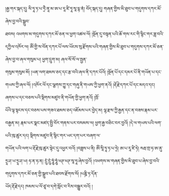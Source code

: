 ﻿  
།རྒྱ་གར་སྐད་དུ། སི་ཏཱ་ཏ་པ་ཏྲཻ་ནཱ་མ་ཨ་པ་རཱ་ཛི་ཏཱ་སཱ་དྷ་ནཾ། བོད་སྐད་དུ། གཞན་གྱིས་མི་ཐུབ་པ་གདུགས་དཀར་མོ་ཞེས་བྱ་བའི་སྒྲུབ་  
ཐབས། འཕགས་མ་གདུགས་དཀར་མོ་ཅན་ལ་ཕྱག་འཚལ་ལོ། །སྔོན་དུ་བསྟན་པའི་ཆོ་གས་རང་གི་སྙིང་གར་ཟླ་བའི་དཀྱིལ་འཁོར་ལ། ཨོཾ་གྱི་ས་བོན་དཀར་པོ་ལས་ཡོངས་སུ་རྫོགས་པའི་གཞན་གྱིས་མི་ཐུབ་པ་གདུགས་དཀར་མོ་ཅན་ཞེས་བྱ་བ་ཞལ་གསུམ་པ། ཕྱག་དྲུག་མ། ཞལ་སོ་སོ་ལ་སྤྱན་  
གསུམ་གསུམ་མོ། །ཡན་ལག་ཐམས་ཅད་དང་རྩ་བའི་ཞལ་ནི་དཀར་པོའོ། །སྔོན་པོ་དང་དམར་པོ་ནི་གཡོན་པ་དང་གཡས་ཀྱི་ཞལ་ལོ། །འཁོར་ལོ་དང་ལྕགས་ཀྱུ་དང་གཞུ་ནི་གཡས་ཀྱི་ཕྱག་ནའོ། །རྡོ་རྗེ་དཀར་པོ་དང་མདའ་དང། ཞགས་པ་དང་བཅས་པའི་སྡིགས་མཛུབ་ནི་གཡོན་གྱི་ཕྱག་ནའོ། །ཁྲོ་  
པོའི་ལྟ་སྟངས་དང་བཅས་པས་གཟའ་ཐམས་ཅད་འཇོམས་པར་བྱེད་མ། ལྷ་རྫས་ཀྱི་རྒྱན་དང་ན་བཟས་རྣམ་པར་བརྒྱན་མ། རྣམ་པར་སྣང་མཛད་སྤྱི་བོར་གནས་པར་བསམས་ལ། ཕྱག་རྒྱ་བཅིང་བར་བྱའོ། །དེ་ལ་གཡས་པའི་ལག་པའི་ཁུ་ཚུར་དང། སྡིགས་མཛུབ་ནི་སྙིང་གར་ཡང་དག་པར་བཞག་ལ་  
གཡོན་པའི་ལག་པ་རྡོ་རྗེ་ཁུ་ཚུར་སྟེང་དུ་འཕྱར་བའོ། །བཟླས་པ་ནི། ཨོཾ་སཱི་ཏཱ་ཏ་པ་ཏྲེ། ཨ་པ་རཱ་ཛི་ཏེ། སརྦ་གྲ་ཧ་ཨ་ནུ་ཏྲཱ་ཤ་ཡ་ཏྲཱ་ཤ་ཡ། ཧ་ན་ཧ་ན། དྲུཾ་དྲུཾ་ཧཱུཾ་ཧཱུཾ་ཕཊ་ཕཊ་སཱ་ཧཱ་ཞེས་བྱའོ། །འཕགས་མ་གཞན་གྱིས་མི་ཐུབ་པ་ཞེས་བྱ་བའི་གདུགས་དཀར་མོ་ཅན་གྱི་སྒྲུབ་པའི་ཐབས་རྫོགས་སོ། །པཎྜི་ཏ་དོན་  
ཡོད་རྡོ་རྗེ་དང། ཁམས་པ་ལོ་ཙཱ་བ་དགེ་སློང་བ་རིས་བསྒྱུར་བའོ། །  
  
